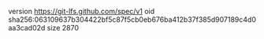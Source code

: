 version https://git-lfs.github.com/spec/v1
oid sha256:063109637b304422bf5c87f5cb0eb676ba412b37f385d907189c4d0aa3cad02d
size 2870
